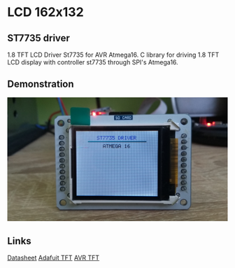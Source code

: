 # LCD 162x132
## ST7735 driver
1.8 TFT LCD Driver St7735 for AVR Atmega16.
C library for driving 1.8 TFT LCD display with controller st7735 through SPI's Atmega16.

## Demonstration
<img src="img/st7735.jpg" />

## Links
[Datasheet](http://www.displayfuture.com/Display/datasheet/controller/ST7735.pdf)
[Adafuit TFT](https://github.com/adafruit/Adafruit-ST7735-Library)
[AVR TFT](http://w8bh.net/avr/AvrTFT.pdf)

